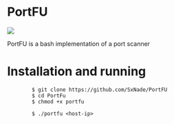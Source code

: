 # PortFU

![](https://media.tenor.com/images/9533937aefa8dfacbee26a9f23d26c61/tenor.gif)

PortFU is a bash implementation of a port scanner

# Installation and running


            $ git clone https://github.com/SxNade/PortFU
            $ cd PortFu
            $ chmod +x portfu
            
            $ ./portfu <host-ip>
